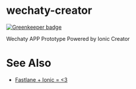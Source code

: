 # wechaty-creator

[![Greenkeeper badge](https://badges.greenkeeper.io/Chatie/wechaty-ionic-creator.svg)](https://greenkeeper.io/)

Wechaty APP Prototype Powered by Ionic Creator

# See Also

* [Fastlane + Ionic = <3](https://dev.welaika.com/blog/2016/12/01/fastlane.html)
